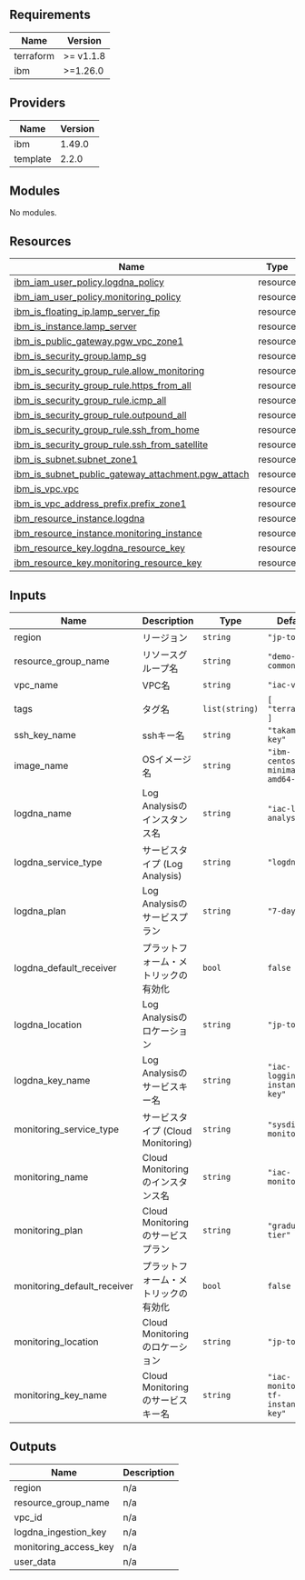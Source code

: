 ## Requirements

| Name | Version |
|------|---------|
| terraform | >= v1.1.8 |
| ibm | >=1.26.0 |

## Providers

| Name | Version |
|------|---------|
| ibm | 1.49.0 |
| template | 2.2.0 |

## Modules

No modules.

## Resources

| Name | Type |
|------|------|
| [ibm_iam_user_policy.logdna_policy](https://registry.terraform.io/providers/ibm-cloud/ibm/latest/docs/resources/iam_user_policy) | resource |
| [ibm_iam_user_policy.monitoring_policy](https://registry.terraform.io/providers/ibm-cloud/ibm/latest/docs/resources/iam_user_policy) | resource |
| [ibm_is_floating_ip.lamp_server_fip](https://registry.terraform.io/providers/ibm-cloud/ibm/latest/docs/resources/is_floating_ip) | resource |
| [ibm_is_instance.lamp_server](https://registry.terraform.io/providers/ibm-cloud/ibm/latest/docs/resources/is_instance) | resource |
| [ibm_is_public_gateway.pgw_vpc_zone1](https://registry.terraform.io/providers/ibm-cloud/ibm/latest/docs/resources/is_public_gateway) | resource |
| [ibm_is_security_group.lamp_sg](https://registry.terraform.io/providers/ibm-cloud/ibm/latest/docs/resources/is_security_group) | resource |
| [ibm_is_security_group_rule.allow_monitoring](https://registry.terraform.io/providers/ibm-cloud/ibm/latest/docs/resources/is_security_group_rule) | resource |
| [ibm_is_security_group_rule.https_from_all](https://registry.terraform.io/providers/ibm-cloud/ibm/latest/docs/resources/is_security_group_rule) | resource |
| [ibm_is_security_group_rule.icmp_all](https://registry.terraform.io/providers/ibm-cloud/ibm/latest/docs/resources/is_security_group_rule) | resource |
| [ibm_is_security_group_rule.outpound_all](https://registry.terraform.io/providers/ibm-cloud/ibm/latest/docs/resources/is_security_group_rule) | resource |
| [ibm_is_security_group_rule.ssh_from_home](https://registry.terraform.io/providers/ibm-cloud/ibm/latest/docs/resources/is_security_group_rule) | resource |
| [ibm_is_security_group_rule.ssh_from_satellite](https://registry.terraform.io/providers/ibm-cloud/ibm/latest/docs/resources/is_security_group_rule) | resource |
| [ibm_is_subnet.subnet_zone1](https://registry.terraform.io/providers/ibm-cloud/ibm/latest/docs/resources/is_subnet) | resource |
| [ibm_is_subnet_public_gateway_attachment.pgw_attach](https://registry.terraform.io/providers/ibm-cloud/ibm/latest/docs/resources/is_subnet_public_gateway_attachment) | resource |
| [ibm_is_vpc.vpc](https://registry.terraform.io/providers/ibm-cloud/ibm/latest/docs/resources/is_vpc) | resource |
| [ibm_is_vpc_address_prefix.prefix_zone1](https://registry.terraform.io/providers/ibm-cloud/ibm/latest/docs/resources/is_vpc_address_prefix) | resource |
| [ibm_resource_instance.logdna](https://registry.terraform.io/providers/ibm-cloud/ibm/latest/docs/resources/resource_instance) | resource |
| [ibm_resource_instance.monitoring_instance](https://registry.terraform.io/providers/ibm-cloud/ibm/latest/docs/resources/resource_instance) | resource |
| [ibm_resource_key.logdna_resource_key](https://registry.terraform.io/providers/ibm-cloud/ibm/latest/docs/resources/resource_key) | resource |
| [ibm_resource_key.monitoring_resource_key](https://registry.terraform.io/providers/ibm-cloud/ibm/latest/docs/resources/resource_key) | resource |

## Inputs

| Name | Description | Type | Default | Required |
|------|-------------|------|---------|:--------:|
| region | リージョン | `string` | `"jp-tok"` | no |
| resource\_group\_name | リソースグループ名 | `string` | `"demo-common"` | no |
| vpc\_name | VPC名 | `string` | `"iac-vpc"` | no |
| tags | タグ名 | `list(string)` | ```[ "terraform" ]``` | no |
| ssh\_key\_name | sshキー名 | `string` | `"takamura-key"` | no |
| image\_name | OSイメージ名 | `string` | `"ibm-centos-7-9-minimal-amd64-8"` | no |
| logdna\_name | Log Analysisのインスタンス名 | `string` | `"iac-log-analysis"` | no |
| logdna\_service\_type | サービスタイプ (Log Analysis) | `string` | `"logdna"` | no |
| logdna\_plan | Log Analysisのサービスプラン | `string` | `"7-day"` | no |
| logdna\_default\_receiver | プラットフォーム・メトリックの有効化 | `bool` | `false` | no |
| logdna\_location | Log Analysisのロケーション | `string` | `"jp-tok"` | no |
| logdna\_key\_name | Log Analysisのサービスキー名 | `string` | `"iac-logging-tf-instance-key"` | no |
| monitoring\_service\_type | サービスタイプ (Cloud Monitoring) | `string` | `"sysdig-monitor"` | no |
| monitoring\_name | Cloud Monitoringのインスタンス名 | `string` | `"iac-monitoring"` | no |
| monitoring\_plan | Cloud Monitoringのサービスプラン | `string` | `"graduated-tier"` | no |
| monitoring\_default\_receiver | プラットフォーム・メトリックの有効化 | `bool` | `false` | no |
| monitoring\_location | Cloud Monitoringのロケーション | `string` | `"jp-tok"` | no |
| monitoring\_key\_name | Cloud Monitoringのサービスキー名 | `string` | `"iac-monitoring-tf-instance-key"` | no |

## Outputs

| Name | Description |
|------|-------------|
| region | n/a |
| resource\_group\_name | n/a |
| vpc\_id | n/a |
| logdna\_ingestion\_key | n/a |
| monitoring\_access\_key | n/a |
| user\_data | n/a |
